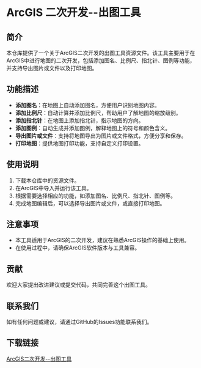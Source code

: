 # ArcGIS 二次开发--出图工具

## 简介
本仓库提供了一个关于ArcGIS二次开发的出图工具资源文件。该工具主要用于在ArcGIS中进行地图的二次开发，包括添加图名、比例尺、指北针、图例等功能，并支持导出图片或文件以及打印地图。

## 功能描述
- **添加图名**：在地图上自动添加图名，方便用户识别地图内容。
- **添加比例尺**：自动计算并添加比例尺，帮助用户了解地图的缩放级别。
- **添加指北针**：在地图上添加指北针，指示地图的方向。
- **添加图例**：自动生成并添加图例，解释地图上的符号和颜色含义。
- **导出图片或文件**：支持将地图导出为图片或文件格式，方便分享和保存。
- **打印地图**：提供地图打印功能，支持自定义打印设置。

## 使用说明
1. 下载本仓库中的资源文件。
2. 在ArcGIS中导入并运行该工具。
3. 根据需要选择相应的功能，如添加图名、比例尺、指北针、图例等。
4. 完成地图编辑后，可以选择导出图片或文件，或直接打印地图。

## 注意事项
- 本工具适用于ArcGIS的二次开发，建议在熟悉ArcGIS操作的基础上使用。
- 在使用过程中，请确保ArcGIS软件版本与工具兼容。

## 贡献
欢迎大家提出改进建议或提交代码，共同完善这个出图工具。

## 联系我们
如有任何问题或建议，请通过GitHub的Issues功能联系我们。

## 下载链接

[ArcGIS二次开发--出图工具](https://pan.quark.cn/s/640633fa9cef)